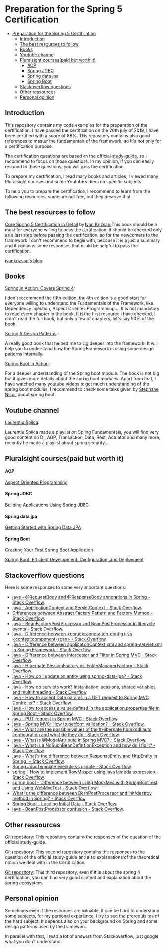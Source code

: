 # Preparation for the Spring 5 Certification 

- [Preparation for the Spring 5 Certification](#preparation-for-the-spring-5-certification)
  - [Introduction](#introduction)
  - [The best resources to follow](#the-best-resources-to-follow)
  - [Books](#books)
  - [Youtube channel](#youtube-channel)
  - [Pluralsight courses(paid but worth it)](#pluralsight-coursespaid-but-worth-it)
      - [AOP](#aop)
      - [Spring JDBC](#spring-jdbc)
      - [Spring data jpa](#spring-data-jpa)
      - [Spring Boot](#spring-boot)
  - [Stackoverflow questions](#stackoverflow-questions)
  - [Other ressources](#other-ressources)
  - [Personal opinion](#personal-opinion)

## Introduction

This repository contains my code examples for the preparation of the certification. I have passed the certification on the 20th july of 2019, I have been certified with a score of 88%. This repository contains also good references to master the fundamentals of the framework, so It's not only for a certification purpose.

The certification questions are based on the official [study-guide](https://d1fto35gcfffzn.cloudfront.net/academy/Spring-Professional-Certification-Study-Guide.pdf), so I recommend to focus on those questions. In my opinion, if you can easily respond to those questions, you will pass the certification.


To prepare my certification, I read many books and articles, I viewed many Pluralsight courses and some Youtube videos on specific subjects.

To help you to prepare the certification, I recommend to learn from the following resources, some are not free, but they deserve that.



## The best resources to follow
[Core Spring 5 Certification in Detail](https://leanpub.com/corespring5certificationindetail) by [Ivan Krizsan
](https://leanpub.com/u/ivan-krizsan)
This book should be a must for everyone willing to pass the certification, it should be checked only as a last step before passing the certification, so for the newcomers to the framework I don't recommend to begin with, because it is a just a summary and it contains some responses that could be helpful to pass the certification.    

[ivankrizsan's blog](https://www.ivankrizsan.se/)


## Books

[Spring in Action: Covers Spring 4](https://www.amazon.com/Spring-Action-Covers-4/dp/161729120X/ref=sr_1_2?keywords=spring+in+action&qid=1570962746&sr=8-2):

I don't recommend the fifth edition, the 4th edition is a good start for everyone willing to understand the Fundamentals of the Framework, like Dependency Injection, Aspect Oriented Programming.... It is not mandatory to read every chapter in the book. It is the first resource i have checked, I didn't read the full book, but only a few of chapters, let's say 50% of the book.
 

[Spring 5 Design Patterns](https://www.amazon.com/Spring-Design-Patterns-application-development/dp/1788299450/ref=sr_1_1?crid=ZRVPY8S85GBD&keywords=spring+design+patterns&qid=1570962674&sprefix=spring+design+pa%2Caps%2C216&sr=8-1) :

A really good book that helped me to dig deeper into the framework. It will help you to understand how the Spring Framework is using some design patterns internally.


[Spring Boot in Action](https://www.amazon.com/Spring-Boot-Action-Craig-Walls/dp/1617292540/ref=sr_1_2?qid=1570963413&refinements=p_27%3ACraig+Walls&s=books&sr=1-2&text=Craig+Walls):

For a deeper understanding of the Spring boot module. The book is not big but it gives more details about the spring boot modules. Apart from that, I have watched many youtube videos to get much understanding of the spring boot modules, I recommend to check some talks given by [Stéphane Nicoll](https://www.youtube.com/results?search_query=spring+boot+stephane+nicol) about spring boot.
 
## Youtube channel

[Laurentiu Spilca](https://www.youtube.com/channel/UC0z3MpVGrpSZzClXrYcZBfw):

 Laurentiu Spilca made a playlist on Spring Fundamentals, you will find very good content on DI, AOP, Transaction, Data, Rest, Actuator and many more, recently he made a playlist about spring security...

## Pluralsight courses(paid but worth it)

#### AOP
[Aspect Oriented Programming](https://app.pluralsight.com/library/courses/aspect-oriented-programming-spring-aspectj/table-of-contents)

#### Spring JDBC
[Building Applications Using Spring JDBC
](https://app.pluralsight.com/library/courses/building-applications-spring-jdbc/table-of-contents)

#### Spring data jpa
[Getting Started with Spring Data JPA](https://app.pluralsight.com/library/courses/spring-data-jpa-getting-started/table-of-contents)


#### Spring Boot
[Creating Your First Spring Boot Application](https://app.pluralsight.com/library/courses/spring-boot-first-application/table-of-contents)

[Spring Boot: Efficient Development, Configuration, and Deployment](https://app.pluralsight.com/library/courses/spring-boot-efficient-development-configuration-deployment/table-of-contents)



## Stackoverflow questions
Here is some responses to some very important questions:
- [java - @RequestBody and @ResponseBody annotations in Spring - Stack Overflow](https://stackoverflow.com/questions/11291933/requestbody-and-responsebody-annotations-in-spring).
- [java - ApplicationContext and ServletContext - Stack Overflow](https://stackoverflow.com/questions/31931848/applicationcontext-and-servletcontext).
- [Differences between Abstract Factory Pattern and Factory Method - Stack Overflow](https://stackoverflow.com/questions/5739611/differences-between-abstract-factory-pattern-and-factory-method).
- [java - BeanFactoryPostProcessor and BeanPostProcessor in lifecycle events - Stack Overflow](https://stackoverflow.com/questions/30455536/beanfactorypostprocessor-and-beanpostprocessor-in-lifecycle-events).
- [java - Difference between &lt;context:annotation-config&gt; vs &lt;context:component-scan&gt; - Stack Overflow](https://stackoverflow.com/questions/7414794/difference-between-contextannotation-config-vs-contextcomponent-scan).
- [java - Difference between applicationContext.xml and spring-servlet.xml in Spring Framework - Stack Overflow](https://stackoverflow.com/questions/3652090/difference-between-applicationcontext-xml-and-spring-servlet-xml-in-spring-frame).
- [java - Difference between Interceptor and Filter in Spring MVC - Stack Overflow](https://stackoverflow.com/questions/35856454/difference-between-interceptor-and-filter-in-spring-mvc/35856496).
- [java - Hibernate SessionFactory vs. EntityManagerFactory - Stack Overflow](https://stackoverflow.com/questions/5640778/hibernate-sessionfactory-vs-entitymanagerfactory).
- [java - How do I update an entity using spring-data-jpa? - Stack Overflow](https://stackoverflow.com/questions/11881479/how-do-i-update-an-entity-using-spring-data-jpa).
- [java - How do servlets work? Instantiation, sessions, shared variables and multithreading - Stack Overflow](https://stackoverflow.com/questions/3106452/how-do-servlets-work-instantiation-sessions-shared-variables-and-multithreadi).
- [java - How to accept Date params in a GET request to Spring MVC Controller? - Stack Overflow](https://stackoverflow.com/questions/15164864/how-to-accept-date-params-in-a-get-request-to-spring-mvc-controller).
- [java - How to access a value defined in the application.properties file in Spring Boot - Stack Overflow](https://stackoverflow.com/questions/30528255/how-to-access-a-value-defined-in-the-application-properties-file-in-spring-boot).
- [java - PUT request in Spring MVC - Stack Overflow](https://stackoverflow.com/questions/35878351/put-request-in-spring-mvc).
- [java - Spring MVC: How to perform validation? - Stack Overflow](https://stackoverflow.com/questions/12146298/spring-mvc-how-to-perform-validation).
- [java - What are the possible values of the #Hibernate hbm2ddl.auto configuration and what do they do - Stack Overflow](https://stackoverflow.com/questions/438146/what-are-the-possible-values-of-the-hibernate-hbm2ddl-auto-configuration-and-wh).
- [java - What is @ModelAttribute in Spring MVC? - Stack Overflow](https://stackoverflow.com/questions/3423262/what-is-modelattribute-in-spring-mvc).
- [java - What is a NoSuchBeanDefinitionException and how do I fix it? - Stack Overflow](https://stackoverflow.com/questions/39173982/what-is-a-nosuchbeandefinitionexception-and-how-do-i-fix-it).
- [java - What's the difference between ResponseEntity and HttpEntity in Spring_ - Stack Overflow](https://stackoverflow.com/questions/42829823/whats-the-difference-between-responseentity-and-httpentity-in-spring).
- [Spring JdbcTemplate execute vs update - Stack Overflow](https://stackoverflow.com/questions/39454507/spring-jdbctemplate-execute-vs-update).
- [spring - How to implement RowMapper using java lambda expression - Stack Overflow](https://stackoverflow.com/questions/41923360/how-to-implement-rowmapper-using-java-lambda-expression).
- [spring boot - Difference between using MockMvc with SpringBootTest and Using WebMvcTest - Stack Overflow](https://stackoverflow.com/questions/39865596/difference-between-using-mockmvc-with-springboottest-and-using-webmvctest).
- [What is the difference between BeanPostProcessor and init/destroy method in Spring? - Stack Overflow](https://stackoverflow.com/questions/9862127/what-is-the-difference-between-beanpostprocessor-and-init-destroy-method-in-spri).
- [Spring Boot - Loading Initial Data - Stack Overflow](https://stackoverflow.com/questions/38040572/spring-boot-loading-initial-data).
- [java - BeanPostProcessor confusion - Stack Overflow](https://stackoverflow.com/questions/9761839/beanpostprocessor-confusion?rq=1).



## Other ressources
[Git repository](https://github.com/vshemyako/spring-certification-5.0): This repository contains the responses of the question of the official study-guide.

[Git repository](https://github.com/LinnykOleh/Spring): This second repository contains the responses to the question of the official study-guide and also explanations of the theoretical notion we deal with in the Certification.

[Git repository](https://github.com/vojtechruz/spring-core-cert-notes-4.2): This third repository, even if it is about the spring 4 certification, you can find very good content and explanation about the spring ecosystem.

## Personal opinion

Sometimes even if the resources are valuable, it can be hard to understand some subjects, for my personal experience, i try to see the prerequisites of the hard subject.
It depends also on your background on Spring and some design patterns used by the framework.

In parallel with that, I read a lot of answers from Stackoverflow, just google what you don't understand.
